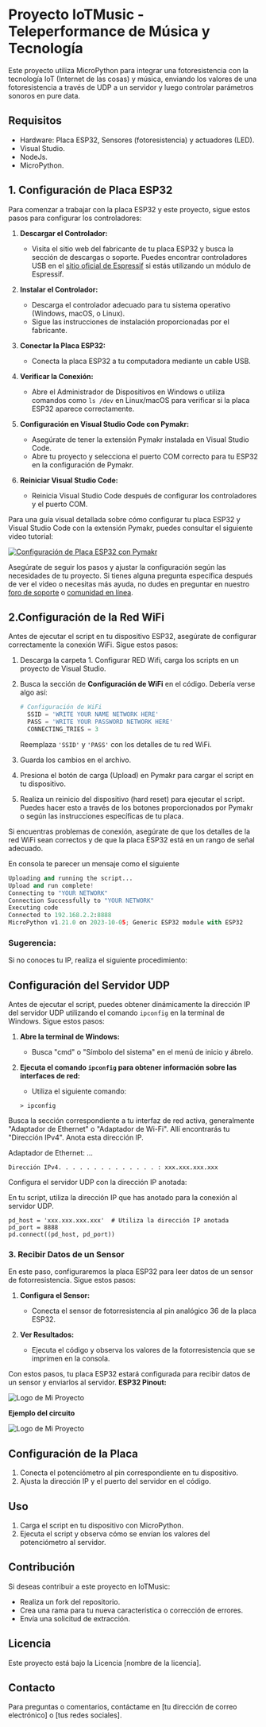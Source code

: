 # Proyecto IoTMusic - Teleperformance de Música y Tecnología

Este proyecto utiliza MicroPython para integrar una fotoresistencia con la tecnología IoT (Internet de las cosas) y música, enviando los valores de una fotoresistencia a través de UDP a un servidor y luego controlar parámetros sonoros en pure data.

## Requisitos

- Hardware: Placa ESP32, Sensores (fotoresistencia) y actuadores (LED).
- Visual Studio.
- NodeJs.
- MicroPython.

## 1. Configuración de Placa ESP32

Para comenzar a trabajar con la placa ESP32 y este proyecto, sigue estos pasos para configurar los controladores:

1. **Descargar el Controlador:**
   - Visita el sitio web del fabricante de tu placa ESP32 y busca la sección de descargas o soporte. Puedes encontrar controladores USB en el [sitio oficial de Espressif](https://www.espressif.com/en/support/download/all) si estás utilizando un módulo de Espressif.

2. **Instalar el Controlador:**
   - Descarga el controlador adecuado para tu sistema operativo (Windows, macOS, o Linux).
   - Sigue las instrucciones de instalación proporcionadas por el fabricante.

3. **Conectar la Placa ESP32:**
   - Conecta la placa ESP32 a tu computadora mediante un cable USB.

4. **Verificar la Conexión:**
   - Abre el Administrador de Dispositivos en Windows o utiliza comandos como `ls /dev` en Linux/macOS para verificar si la placa ESP32 aparece correctamente.

5. **Configuración en Visual Studio Code con Pymakr:**
   - Asegúrate de tener la extensión Pymakr instalada en Visual Studio Code.
   - Abre tu proyecto y selecciona el puerto COM correcto para tu ESP32 en la configuración de Pymakr.

6. **Reiniciar Visual Studio Code:**
   - Reinicia Visual Studio Code después de configurar los controladores y el puerto COM.

Para una guía visual detallada sobre cómo configurar tu placa ESP32 y Visual Studio Code con la extensión Pymakr, puedes consultar el siguiente video tutorial:

[![Configuración de Placa ESP32 con Pymakr](https://img.youtube.com/vi/YOeV14SESls/0.jpg)](https://www.youtube.com/watch?v=YOeV14SESls&t=186s)

Asegúrate de seguir los pasos y ajustar la configuración según las necesidades de tu proyecto. Si tienes alguna pregunta específica después de ver el video o necesitas más ayuda, no dudes en preguntar en nuestro [foro de soporte](#enlace-al-foro) o [comunidad en línea](#enlace-a-comunidad).

## 2.Configuración de la Red WiFi

Antes de ejecutar el script en tu dispositivo ESP32, asegúrate de configurar correctamente la conexión WiFi. Sigue estos pasos:

1. Descarga la carpeta 1. Configurar RED Wifi, carga los scripts en un proyecto de Visual Studio.

2. Busca la sección de **Configuración de WiFi** en el código. Debería verse algo así:

    ```python
    # Configuración de WiFi
      SSID = 'WRITE YOUR NAME NETWORK HERE'
      PASS = 'WRITE YOUR PASSWORD NETWORK HERE'
      CONNECTING_TRIES = 3
    ```

    Reemplaza `'SSID'` y `'PASS'` con los detalles de tu red WiFi.

3. Guarda los cambios en el archivo.

4. Presiona el botón de carga (Upload) en Pymakr para cargar el script en tu dispositivo.

5. Realiza un reinicio del dispositivo (hard reset) para ejecutar el script. Puedes hacer esto a través de los botones proporcionados por Pymakr o según las instrucciones específicas de tu placa.
   
Si encuentras problemas de conexión, asegúrate de que los detalles de la red WiFi sean correctos y de que la placa ESP32 está en un rango de señal adecuado.

En consola te parecer un mensaje como el siguiente

```python
Uploading and running the script...
Upload and run complete!
Connecting to "YOUR NETWORK"
Connection Successfully to "YOUR NETWORK"
Executing code
Connected to 192.168.2.2:8888
MicroPython v1.21.0 on 2023-10-05; Generic ESP32 module with ESP32
```

### Sugerencia:
Si no conoces tu IP, realiza el siguiente procedimiento:

## Configuración del Servidor UDP

Antes de ejecutar el script, puedes obtener dinámicamente la dirección IP del servidor UDP utilizando el comando `ipconfig` en la terminal de Windows. Sigue estos pasos:

1. **Abre la terminal de Windows:**
   - Busca "cmd" o "Símbolo del sistema" en el menú de inicio y ábrelo.

2. **Ejecuta el comando `ipconfig` para obtener información sobre las interfaces de red:**
   - Utiliza el siguiente comando:

   ```plaintext
   > ipconfig

Busca la sección correspondiente a tu interfaz de red activa, generalmente "Adaptador de Ethernet" o "Adaptador de Wi-Fi". Allí encontrarás tu "Dirección IPv4". Anota esta dirección IP.

Adaptador de Ethernet:
...
   ```plaintext
   Dirección IPv4. . . . . . . . . . . . . . : xxx.xxx.xxx.xxx
   ```
Configura el servidor UDP con la dirección IP anotada:

En tu script, utiliza la dirección IP que has anotado para la conexión al servidor UDP.
```plaintext
pd_host = 'xxx.xxx.xxx.xxx'  # Utiliza la dirección IP anotada
pd_port = 8888
pd.connect((pd_host, pd_port))
```
### 3. Recibir Datos de un Sensor

En este paso, configuraremos la placa ESP32 para leer datos de un sensor de fotorresistencia. Sigue estos pasos:

1. **Configura el Sensor:**
   - Conecta el sensor de fotorresistencia al pin analógico 36 de la placa ESP32.

2. **Ver Resultados:**
   - Ejecuta el código y observa los valores de la fotorresistencia que se imprimen en la consola.

Con estos pasos, tu placa ESP32 estará configurada para recibir datos de un sensor y enviarlos al servidor.
**ESP32 Pinout:**

![Logo de Mi Proyecto](https://github.com/EddieBorbon/IoTMusic/blob/main/Images/ESP32-Pinout.jpg)

**Ejemplo del circuito**

![Logo de Mi Proyecto](https://github.com/EddieBorbon/IoTMusic/blob/main/Images/esp32-ldr-wiring.jpg)

## Configuración de la Placa

1. Conecta el potenciómetro al pin correspondiente en tu dispositivo.
2. Ajusta la dirección IP y el puerto del servidor en el código.

## Uso

1. Carga el script en tu dispositivo con MicroPython.
2. Ejecuta el script y observa cómo se envían los valores del potenciómetro al servidor.

## Contribución

Si deseas contribuir a este proyecto en IoTMusic:
- Realiza un fork del repositorio.
- Crea una rama para tu nueva característica o corrección de errores.
- Envía una solicitud de extracción.

## Licencia

Este proyecto está bajo la Licencia [nombre de la licencia].

## Contacto

Para preguntas o comentarios, contáctame en [tu dirección de correo electrónico] o [tus redes sociales].
